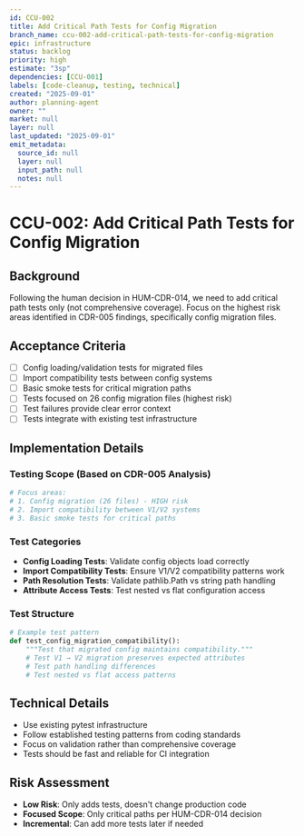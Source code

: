 ```yaml
---
id: CCU-002
title: Add Critical Path Tests for Config Migration
branch_name: ccu-002-add-critical-path-tests-for-config-migration
epic: infrastructure
status: backlog
priority: high
estimate: "3sp"
dependencies: [CCU-001]
labels: [code-cleanup, testing, technical]
created: "2025-09-01"
author: planning-agent
owner: ""
market: null
layer: null
last_updated: "2025-09-01"
emit_metadata:
  source_id: null
  layer: null
  input_path: null
  notes: null
---
```


# CCU-002: Add Critical Path Tests for Config Migration

## Background
Following the human decision in HUM-CDR-014, we need to add critical path tests only (not comprehensive coverage). Focus on the highest risk areas identified in CDR-005 findings, specifically config migration files.

## Acceptance Criteria
- [ ] Config loading/validation tests for migrated files
- [ ] Import compatibility tests between config systems
- [ ] Basic smoke tests for critical migration paths
- [ ] Tests focused on 26 config migration files (highest risk)
- [ ] Test failures provide clear error context
- [ ] Tests integrate with existing test infrastructure

## Implementation Details

### Testing Scope (Based on CDR-005 Analysis)
```bash
# Focus areas:
# 1. Config migration (26 files) - HIGH risk
# 2. Import compatibility between V1/V2 systems
# 3. Basic smoke tests for critical paths
```

### Test Categories
- **Config Loading Tests**: Validate config objects load correctly
- **Import Compatibility Tests**: Ensure V1/V2 compatibility patterns work
- **Path Resolution Tests**: Validate pathlib.Path vs string path handling
- **Attribute Access Tests**: Test nested vs flat configuration access

### Test Structure
```python
# Example test pattern
def test_config_migration_compatibility():
    """Test that migrated config maintains compatibility."""
    # Test V1 → V2 migration preserves expected attributes
    # Test path handling differences
    # Test nested vs flat access patterns
```

## Technical Details
- Use existing pytest infrastructure
- Follow established testing patterns from coding standards
- Focus on validation rather than comprehensive coverage
- Tests should be fast and reliable for CI integration

## Risk Assessment
- **Low Risk**: Only adds tests, doesn't change production code
- **Focused Scope**: Only critical paths per HUM-CDR-014 decision
- **Incremental**: Can add more tests later if needed
